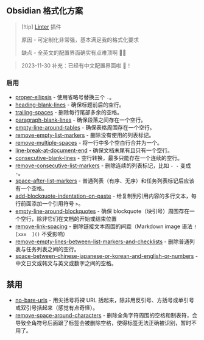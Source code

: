 ## Obsidian 格式化方案

> [!tip] [Linter](https://github.com/platers/obsidian-linter) 插件
>
> 原因 - 可定制化非常强，基本满足我的格式化要求
>
> 缺点 - 全英文的配置界面确实有点难顶啊 😵‍💫

> 2023-11-30 补充：已经有中文配置界面啦 🥳！

### 启用

- [proper-ellipsis](https://github.com/platers/obsidian-linter/blob/master/docs/rules.md#proper-ellipsis) - 使用省略号替换三个 `.`。
- [heading-blank-lines](https://github.com/platers/obsidian-linter/blob/master/docs/rules.md#heading-blank-lines) - 确保标题前后的空行。
- [trailing-spaces](https://github.com/platers/obsidian-linter/blob/master/docs/rules.md#trailing-spaces) - 删除每行尾部多余的空格。
- [paragraph-blank-lines](https://github.com/platers/obsidian-linter/blob/master/docs/rules.md#paragraph-blank-lines) - 确保段落之间存在一个空行。
- [empty-line-around-tables](https://github.com/platers/obsidian-linter/blob/master/docs/rules.md#empty-line-around-tables) - 确保表格周围存在一个空行。
- [remove-empty-list-markers](https://github.com/platers/obsidian-linter/blob/master/docs/rules.md#remove-empty-list-markers) - 删除没有使用的列表标记。
- [remove-multiple-spaces](https://github.com/platers/obsidian-linter/blob/master/docs/rules.md#remove-multiple-spaces) - 将一行中多个空白行合并为一个。
- [line-break-at-document-end](https://github.com/platers/obsidian-linter/blob/master/docs/rules.md#line-break-at-document-end) - 确保文档末尾有且只有一个空行。
- [consecutive-blank-lines](https://github.com/platers/obsidian-linter/blob/master/docs/rules.md#consecutive-blank-lines) - 空行转换，最多只能存在一个连续的空行。
- [remove-consecutive-list-markers](https://github.com/platers/obsidian-linter/blob/master/docs/rules.md#remove-consecutive-list-markers) - 删除连续的列表标记，比如 `- -` 变成 `-`。
- [space-after-list-markers](https://github.com/platers/obsidian-linter/blob/master/docs/rules.md#space-after-list-markers) - 普通列表（有序、无序）和任务列表标记后应该有一个空格。
- [add-blockquote-indentation-on-paste](https://github.com/platers/obsidian-linter/blob/master/docs/rules.md#add-blockquote-indentation-on-paste) - 给复制到引用内容的多行文本，每行前面添加一个引用符号 `>`。
- [empty-line-around-blockquotes](https://github.com/platers/obsidian-linter/blob/master/docs/rules.md#empty-line-around-blockquotes) - 确保 blockquote（块引号）周围存在一个空行，除非它们在文档的开始或结束位置
- [remove-link-spacing](https://github.com/platers/obsidian-linter/blob/master/docs/rules.md#remove-link-spacing) - 删除链接文本周围的间距（Markdown image 语法 `![xxx  ]()` 不受影响）
- [remove-empty-lines-between-list-markers-and-checklists](https://github.com/platers/obsidian-linter/blob/master/docs/rules.md#remove-empty-lines-between-list-markers-and-checklists) - 删除普通列表与任务列表之间的空行。
- [space-between-chinese-japanese-or-korean-and-english-or-numbers](https://github.com/platers/obsidian-linter/blob/master/docs/rules.md#space-between-chinese-japanese-or-korean-and-english-or-numbers) - 中文日文或韩文与英文或数字之间的空格。

## 禁用

- [no-bare-urls](https://github.com/platers/obsidian-linter/blob/master/docs/rules.md#no-bare-urls) - 用尖括号将裸 URL 括起来，除非用反引号、方括号或单引号或双引号括起来（感觉有点奇怪）。
- [remove-space-around-characters](https://github.com/platers/obsidian-linter/blob/master/docs/rules.md#remove-space-around-characters) - 删除全角字符周围的空格和制表符，会导致全角符号后面跟了标签会被删除空格，使得标签无法正确被识别，暂时不用了。
